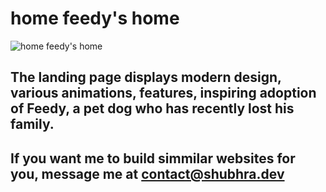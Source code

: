 # home feedy's home

![home feedy's home](https://shubhra.dev/static/media/HomeFeedyHome-v2.80270c07772743408935.png)

## The landing page displays modern design, various animations, features, inspiring adoption of Feedy, a pet dog who has recently lost his family.

## If you want me to build simmilar websites for you, message me at contact@shubhra.dev
